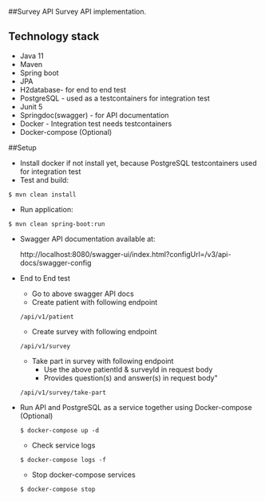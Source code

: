 ##Survey API
Survey API implementation.

## Technology stack
* Java 11
* Maven
* Spring boot
* JPA
* H2database- for end to end test
* PostgreSQL - used as a testcontainers for integration test 
* Junit 5
* Springdoc(swagger) - for API documentation
* Docker - Integration test needs testcontainers
* Docker-compose (Optional)


##Setup
* Install docker if not install yet, because PostgreSQL testcontainers used for integration test
* Test and build: 
```
$ mvn clean install
```
* Run application:
```
$ mvn clean spring-boot:run
```
* Swagger API documentation available at:
  
    http://localhost:8080/swagger-ui/index.html?configUrl=/v3/api-docs/swagger-config


* End to End test 
    * Go to above swagger API docs
    * Create patient with following endpoint 
    ```
    /api/v1/patient
    ```
    * Create survey with following endpoint
    ```
    /api/v1/survey
    ```
    * Take part in survey with following endpoint
        * Use the above patientId & surveyId in request body
        * Provides question(s) and answer(s) in request body" 
    ```
    /api/v1/survey/take-part
    ```
* Run API and PostgreSQL as a service together using Docker-compose (Optional)
    ```
    $ docker-compose up -d
    ```
    * Check service logs
    ```
    $ docker-compose logs -f
    ```
    * Stop docker-compose services
    ```
    $ docker-compose stop
    ```
    